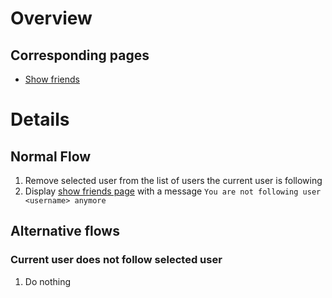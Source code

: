 # Overview #

## Corresponding pages ##
  * [Show friends](PageShowFriends.md)

# Details #

## Normal Flow ##
  1. Remove selected user from the list of users the current user is following
  1. Display [show friends page](PageShowFriends.md) with a message `You are not following user <username> anymore`

## Alternative flows ##

### Current user does not follow selected user ###
  1. Do nothing